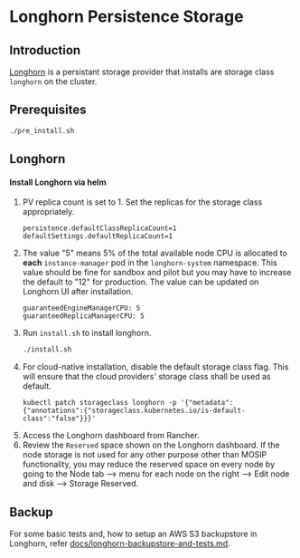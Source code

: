 # Longhorn Persistence Storage

## Introduction
[Longhorn](https://longhorn.io) is a persistant storage provider that installs are storage class `longhorn` on the cluster.

## Prerequisites
```sh
./pre_install.sh
```

## Longhorn

#### Install Longhorn via helm
1. PV replica count is set to 1. Set the replicas for the storage class appropriately.
   ```
   persistence.defaultClassReplicaCount=1
   defaultSettings.defaultReplicaCount=1
   ```
1. The value "5" means 5% of the total available node CPU is allocated to **each** `instance-manager` pod in the `longhorn-system` namespace.
   This value should be fine for sandbox and pilot but you may have to increase the default to "12" for production.
   The value can be updated on Longhorn UI after installation.
   ```
   guaranteedEngineManagerCPU: 5
   guaranteedReplicaManagerCPU: 5     
   ```
1. Run `install.sh` to install longhorn.
   ```sh
   ./install.sh
   ```
1. For cloud-native installation, disable the default storage class flag. 
   This will ensure that the cloud providers' storage class shall be used as default.
   ```
   kubectl patch storageclass longhorn -p '{"metadata": {"annotations":{"storageclass.kubernetes.io/is-default-class":"false"}}}'
   ```
1. Access the Longhorn dashboard from Rancher.
1. Review the `Reserved` space shown on the Longhorn dashboard.
   If the node storage is not used for any other purpose other than MOSIP functionality, you may reduce the reserved space on every node by going to the Node tab --> menu for each node on the right --> Edit node and disk --> Storage Reserved.

## Backup
For some basic tests and, how to setup an AWS S3 backupstore in Longhorn, refer [docs/longhorn-backupstore-and-tests.md](../../docs/longhorn-backupstore-and-tests.md).

